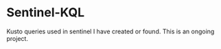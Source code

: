 # Sentinel-KQL
Kusto queries used in sentinel I have created or found. 
This is an ongoing project.
